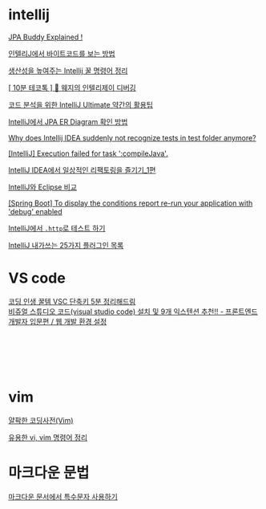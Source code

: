 

# intellij

[JPA Buddy Explained !](https://www.youtube.com/watch?v=b30OB8K9WX4&list=PLiLLi47PCMPjvVIba_5Tzl--QqblJkpnZ&index=54&ab_channel=JavaTechie)
<br/>

[인텔리J에서 바이트코드를 보는 방법](https://www.youtube.com/watch?v=XRmxIp8mJ-o&list=PLiLLi47PCMPjvVIba_5Tzl--QqblJkpnZ&index=79&ab_channel=%EB%B0%B1%EA%B8%B0%EC%84%A0)
<br/>

[생산성을 높여주는 Intellij 꿀 명령어 정리](https://www.youtube.com/watch?v=0HQkGMJOxwo&list=PLiLLi47PCMPjvVIba_5Tzl--QqblJkpnZ&index=100&ab_channel=%EC%84%B1%EC%A7%80%EC%B1%84%EB%84%90)


[&#91; 10분 테코톡 &#93;  🍟  웨지의 인텔리제이 디버깅](https://www.youtube.com/watch?v=gkutTlwi70s&list=PLiLLi47PCMPjvVIba_5Tzl--QqblJkpnZ&index=100&ab_channel=%EC%9A%B0%EC%95%84%ED%95%9CTech)
<br/>

[코드 분석을 위한 IntelliJ Ultimate 약간의 활용팁](https://appleg1226.tistory.com/27?category=894463)
<br/>

[IntelliJ에서 JPA ER Diagram 확인 방법](https://jojoldu.tistory.com/517)
<br/>

[Why does Intellij IDEA suddenly not recognize tests in test folder anymore?](https://stackoverflow.com/questions/13157815/why-does-intellij-idea-suddenly-not-recognize-tests-in-test-folder-anymore)
<br/>

[[IntelliJ] Execution failed for task ':compileJava'.](https://veneas.tistory.com/entry/IntelliJ-Execution-failed-for-task-compileJava)
<br/>

[IntelliJ IDEA에서 일상적인 리팩토링을 즐기기_1편](https://blog.naver.com/PostView.nhn?blogId=tangunsoft&logNo=222096356808&parentCategoryNo=&categoryNo=79&viewDate=&isShowPopularPosts=true&from=search)
<br/>

[ IntelliJ와 Eclipse 비교](https://hjjungdev.tistory.com/60)
<br/>

[[Spring Boot] To display the conditions report re-run your application with 'debug' enabled](https://heestory217.tistory.com/131)
<br/>

[IntelliJ에서 `.http`로 테스트 하기](https://blog2.deliwind.com/20200405/IntelliJ%EC%97%90%EC%84%9C-http%EB%A1%9C-%ED%85%8C%EC%8A%A4%ED%8A%B8%ED%95%98%EA%B8%B0/)
<br/>


[IntelliJ 내가쓰는 25가지 플러그인 목록](https://code-boki.tistory.com/4?category=934130)


# VS code

[코딩 인생 꿀템 VSC 단축키 5분 정리해드림](https://www.youtube.com/watch?v=Wn7j5dfbJF4&list=PLclw_XTIbaKoJrijHvoa90sbwq8ZajZjk&index=46)
<br/>
 [비쥬얼 스튜디오 코드(visual studio code) 설치 및 9개 익스텐션 추천!! - 프론트엔드 개발자 입문편 / 웹 개발 환경 설정](https://www.youtube.com/watch?v=ltvaJ6vr19M&list=PLiLLi47PCMPjvVIba_5Tzl--QqblJkpnZ&index=153&ab_channel=%EC%88%98%EC%BD%94%EB%94%A9)
<br/>
 []()
<br/>
 []()
<br/>
 []()
<br/>
 []()
<br/>
 []()
<br/>
 


# vim 

[얄팍한 코딩사전(Vim)](https://www.youtube.com/watch?v=qn1soztN7k4)
<br/>


[유용한 vi, vim 명령어 정리](https://getto215.tistory.com/10)
<br/>


# 마크다운 문법

[마크다운 문서에서 특수문자 사용하기](https://4urdev.tistory.com/62)
 

